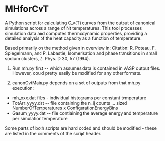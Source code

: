# MHforCvT
A Python script for calculating  C_v(T) curves from the output of canonical simulations across a range of Nt temperatures. This tool processes simulation data and computes thermodynamic properties, providing a detailed analysis of the heat capacity as a function of temperature.  

Based primarily on the method given in overview in:  Citation: R. Poteau, F. Spiegelmann, and P. Labastie, Isomerisation and phase transitions in small sodium clusters, Z. Phys. D 30, 57 (1994).

1)  Run mh.py first -- which assumes data is contained in VASP output files.  However, could pretty easily be modified for any other formats.

2)  canonCvtMain.py depends on a set of outputs from that mh.py execution:
  - mh_xxx.dat files - individual histograms per constant temperature
  - TotArr_yyyy.dat -- file containing the n_ij counts ... sized NumberOfTemperatures x ConfigurationEnergyBins
  - Gasum_yyyy.dat -- file contiaining the average energy and temperature per simulation temperature
    
Some parts of both scripts are hard coded and should be modified - these are listed in the comments of the script header.
